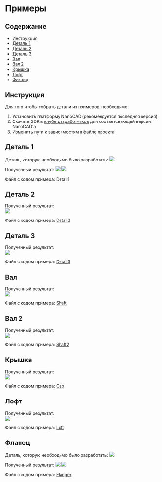 # Примеры

## Содержание <br>
- [Инструкция](#инструкция)
- [Деталь 1](#деталь-1)
- [Деталь 2](#деталь-2)
- [Деталь 3](#деталь-3)
- [Вал](#вал)
- [Вал 2](#вал-2)
- [Крышка](#крышка)
- [Лофт](#лофт)
- [Фланец](#фланец)

## Инструкция <br>
Для того чтобы собрать детали из примеров, необходимо:
1. Установить платформу NanoCAD (рекомендуется последняя версия)
2. Скачать SDK в [клубе разработчиков](https://developer.nanocad.ru) для соответсвующей версии NanoCAD'a
3. Изменить пути к зависимостям в файле проекта  

## Деталь 1 <br>
Деталь, которую необходимо было разработать:
![](Img-Detail/%D0%A1%D0%BC%D0%B8%D1%80%D0%BD%D0%BE%D0%B2-%D0%A7%D0%B5%D1%80%D1%82%D0%B5%D0%B6.jpg)

Полученный результат:
![](Img-Detail/%D0%A1%D0%BC%D0%B8%D1%80%D0%BD%D0%BE%D0%B21.jpg)
![](%D0%A1%D0%BC%D0%B8%D1%80%D0%BD%D0%BE%D0%B22.jpg)

Файл с кодом примера: [Detail1](./Detail1)


## Деталь 2 <br>
Полученный результат:<br>
![](Img-Detail/%D0%A1%D0%B5%D1%80%D0%B3%D0%B8%D1%87%D0%B5%D0%B2%D0%B0.jpg)

Файл с кодом примера: [Detail2](./Detail2)


## Деталь 3

Полученный результат:<br>
![](Img-Detail/%D0%9F%D0%BE%D0%BB%D1%8F%D0%BA%D0%BE%D0%B2%D0%B0.jpg)

Файл с кодом примера: [Detail3](./Detail3)


## Вал 

Полученный результат:<br>
![](Img-Detail/%D0%A1%D0%B5%D1%80%D0%B3%D0%B8%D1%87%D0%B5%D0%B2%D0%B0-Shaft.jpg)

Файл с кодом примера: [Shaft](./Shaft)


## Вал 2

Полученный результат:<br>
![](Img-Detail/%D0%9F%D0%BE%D0%BB%D1%8F%D0%BA%D0%BE%D0%B2%D0%B02.jpg)

Файл с кодом примера: [Shaft2](./Shaft2)


## Крышка 

Полученный результат:<br>
![](Img-Detail/%D0%9F%D0%BE%D0%BB%D1%8F%D0%BA%D0%BE%D0%B2%D0%B0-Cap.jpg)

Файл с кодом примера: [Cap](./Cap)


## Лофт

Полученный результат:<br>
![](Img-Detail/%D0%A4%D0%BE%D0%BC%D0%B8%D0%BD%D0%B0-%D0%9B%D0%BE%D1%84%D1%82.png)

Файл с кодом примера: [Loft](./Loft)


## Фланец

Деталь, которую необходимо было разработать:
![](Img-Detail/%D0%92%D0%B4%D0%BE%D0%B2%D0%B8%D0%BD-%D0%A7%D0%B5%D1%80%D1%82%D0%B5%D0%B6.jpg)

Полученный результат:
![](Img-Detail/%D0%92%D0%B4%D0%BE%D0%B2%D0%B8%D0%BD2.png)
![](Img-Detail/%D0%92%D0%B4%D0%BE%D0%B2%D0%B8%D0%BD1.png)

Файл с кодом примера: [Flanger](./Flanger)
